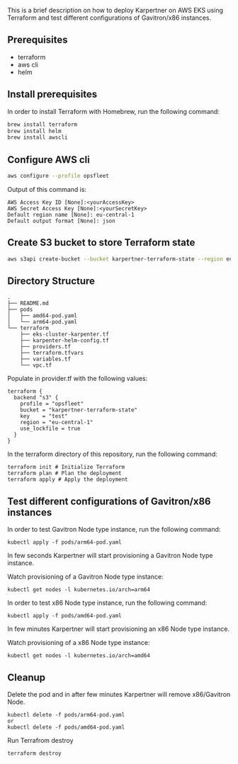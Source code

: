 This is a brief description on how to deploy Karpertner on AWS EKS using Terraform and test different configurations of Gavitron/x86 instances.

## Prerequisites
- terraform
- aws cli
- helm

## Install prerequisites

In order to install Terraform with Homebrew, run the following command:

```bash
brew install terraform
brew install helm
brew install awscli
```

## Configure AWS cli
```bash
aws configure --profile opsfleet
```
Output of this command is:

```
AWS Access Key ID [None]:<yourAccessKey>
AWS Secret Access Key [None]:<yourSecretKey>
Default region name [None]: eu-central-1
Default output format [None]: json
```

## Create S3 bucket to store Terraform state
```bash
aws s3api create-bucket --bucket karpertner-terraform-state --region eu-central-1 --profile opsfleet
```
## Directory Structure
```
.
├── README.md
├── pods
│   ├── amd64-pod.yaml
│   └── arm64-pod.yaml
└── terraform
    ├── eks-cluster-karpenter.tf
    ├── karpenter-helm-config.tf
    ├── providers.tf
    ├── terraform.tfvars
    ├── variables.tf
    └── vpc.tf
```

Populate in provider.tf with the following values:
```
terraform {
  backend "s3" {
    profile = "opsfleet"
    bucket = "karpertner-terraform-state"
    key    = "test"
    region = "eu-central-1"
    use_lockfile = true
  }
}
```
In the terraform directory of this repository, run the following command:

```
terraform init # Initialize Terraform
terraform plan # Plan the deployment
terraform apply # Apply the deployment
```

## Test different configurations of Gavitron/x86 instances

In order to test Gavitron Node type instance, run the following command:

```
kubectl apply -f pods/arm64-pod.yaml
```
In few seconds  Karpertner will start provisioning a Gavitron Node type instance.

Watch provisioning of a Gavitron Node type instance:
```
kubectl get nodes -l kubernetes.io/arch=arm64
```

In order to test x86 Node type instance, run the following command:

```
kubectl apply -f pods/amd64-pod.yaml
```
In few minutes  Karpertner will start provisioning an x86 Node type instance.

Watch provisioning of a x86 Node type instance:
```
kubectl get nodes -l kubernetes.io/arch=amd64
```

## Cleanup

Delete the pod and in after few minutes Karpertner will remove x86/Gavitron Node.
```
kubectl delete -f pods/arm64-pod.yaml
or
kubectl delete -f pods/amd64-pod.yaml
```
Run Terrafrom destroy
```bash
terraform destroy
```
